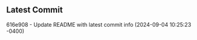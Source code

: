 
## Latest Commit
616e908 - Update README with latest commit info (2024-09-04 10:25:23 -0400) <Yunxi-Zhou>
